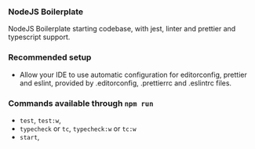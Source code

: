### NodeJS Boilerplate

NodeJS Boilerplate starting codebase, with jest, linter and prettier and typescript support.

### Recommended setup
- Allow your IDE to use automatic configuration for editorconfig, prettier and eslint, provided by .editorconfig, .prettierrc and .eslintrc files.

### Commands available through `npm run`
- `test`, `test:w`,
- `typecheck` or `tc`, `typecheck:w` or `tc:w`
- `start`,
